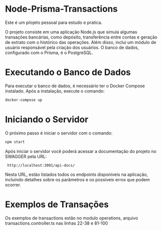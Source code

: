 # Node-Prisma-Transactions

Este é um pŕojeto pessoal para estudo e pratica.

 O projeto consiste em uma aplicação Node.js que simula algumas transações bancárias, como depósito, transferência entre contas e geração de extrato com o histórico das operações. Além disso, inclui um módulo de usuário responsável pela criação dos usuários. O banco de dados, configurado com o Prisma, é o PostgreSQL.

# Executando o Banco de Dados

Para executar o banco de dados, é necessário ter o Docker Compose instalado. Após a instalação, execute o comando:

```bash
docker-compose up 
```

# Iniciando o Servidor

O próximo passo é iniciar o servidor com o comando:

```bash
npm start
```
Após iniciar o servidor você poderá acessar a documentação do projeto no SWAGGER pela URL: 

 ``` http://localhost:3001/api-docs/```

Nesta URL, estão listados todos os endpoints disponíveis na aplicação, incluindo detalhes sobre os parâmetros e os possíveis erros que podem ocorrer.

# Exemplos de Transações

Os exemplos de transactions estão no modulo operations, arquivo transactions.controller.ts nas linhas 22-38 e 81-100
